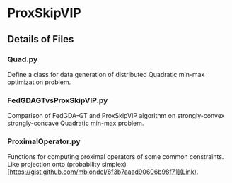 # ProxSkipVIP

## Details of Files

### Quad.py
Define a class for data generation of distributed Quadratic min-max optimization problem.

### FedGDAGTvsProxSkipVIP.py
Comparison of FedGDA-GT and ProxSkipVIP algorithm on strongly-convex strongly-concave Quadratic min-max problem.

### ProximalOperator.py
Functions for computing proximal operators of some common constraints. Like projection onto (probability simplex)[https://gist.github.com/mblondel/6f3b7aaad90606b98f71](Link). 

